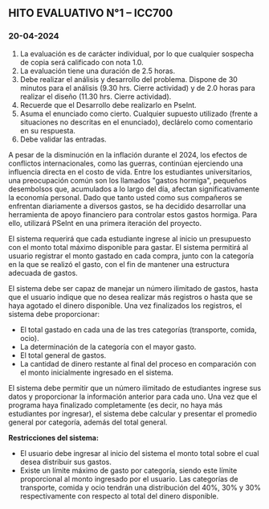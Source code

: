 ## HITO EVALUATIVO N°1 – ICC700

### 20-04-2024

1. La evaluación es de carácter individual, por lo que cualquier sospecha de copia será calificado con nota 1.0.
2. La evaluación tiene una duración de 2.5 horas.
3. Debe realizar el análisis y desarrollo del problema. Dispone de 30 minutos para el análisis (9.30 hrs. Cierre actividad) y de 2.0 horas para realizar el diseño (11.30 hrs. Cierre actividad).
4. Recuerde que el Desarrollo debe realizarlo en PseInt.
5. Asuma el enunciado como cierto. Cualquier supuesto utilizado (frente a situaciones no descritas en el enunciado), declárelo como comentario en su respuesta.
6. Debe validar las entradas.

A pesar de la disminución en la inflación durante el 2024, los efectos de conflictos internacionales, como las guerras, continúan ejerciendo una influencia directa en el costo de vida. Entre los estudiantes universitarios, una preocupación común son los llamados "gastos hormiga", pequeños desembolsos que, acumulados a lo largo del día, afectan significativamente la economía personal. Dado que tanto usted como sus compañeros se enfrentan diariamente a diversos gastos, se ha decidido desarrollar una herramienta de apoyo financiero para controlar estos gastos hormiga. Para ello, utilizará PSeInt en una primera iteración del proyecto.

El sistema requerirá que cada estudiante ingrese al inicio un presupuesto con el monto total máximo disponible para gastar. El sistema permitirá al usuario registrar el monto gastado en cada compra, junto con la categoría en la que se realizó el gasto, con el fin de mantener una estructura adecuada de gastos.

El sistema debe ser capaz de manejar un número ilimitado de gastos, hasta que el usuario indique que no desea realizar más registros o hasta que se haya agotado el dinero disponible. Una vez finalizados los registros, el sistema debe proporcionar:

-  El total gastado en cada una de las tres categorías (transporte, comida, ocio).
-  La determinación de la categoría con el mayor gasto.
-  El total general de gastos.
-  La cantidad de dinero restante al final del proceso en comparación con el monto inicialmente ingresado en el sistema.

El sistema debe permitir que un número ilimitado de estudiantes ingrese sus datos y proporcionar la información anterior para cada uno. Una vez que el programa haya finalizado completamente (es decir, no haya más estudiantes por ingresar), el sistema debe calcular y presentar el promedio general por categoría, además del total general.

**Restricciones del sistema:**

-  El usuario debe ingresar al inicio del sistema el monto total sobre el cual desea distribuir sus gastos.
-  Existe un límite máximo de gasto por categoría, siendo este límite proporcional al monto ingresado por el usuario. Las categorías de transporte, comida y ocio tendrán una distribución del 40%, 30% y 30% respectivamente con respecto al total del dinero disponible.
